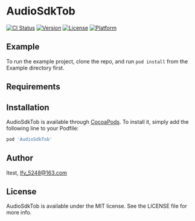 # AudioSdkTob

[![CI Status](https://img.shields.io/travis/lifuyi/AudioSdkTob.svg?style=flat)](https://travis-ci.org/lifuyi/AudioSdkTob)
[![Version](https://img.shields.io/cocoapods/v/AudioSdkTob.svg?style=flat)](https://cocoapods.org/pods/AudioSdkTob)
[![License](https://img.shields.io/cocoapods/l/AudioSdkTob.svg?style=flat)](https://cocoapods.org/pods/AudioSdkTob)
[![Platform](https://img.shields.io/cocoapods/p/AudioSdkTob.svg?style=flat)](https://cocoapods.org/pods/AudioSdkTob)

## Example

To run the example project, clone the repo, and run `pod install` from the Example directory first.

## Requirements

## Installation

AudioSdkTob is available through [CocoaPods](https://cocoapods.org). To install
it, simply add the following line to your Podfile:

```ruby
pod 'AudioSdkTob'
```

## Author

ltest, lfy_5248@163.com

## License

AudioSdkTob is available under the MIT license. See the LICENSE file for more info.
